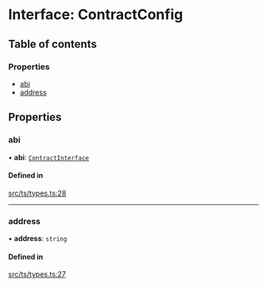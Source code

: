 # Interface: ContractConfig

## Table of contents

### Properties

- [abi](ContractConfig.md#abi)
- [address](ContractConfig.md#address)

## Properties

### abi

• **abi**: [`ContractInterface`](../API.md#contractinterface)

#### Defined in

[src/ts/types.ts:28](https://gitlab.com/i3-market/code/wp3/t3.2/conflict-resolution/non-repudiation-library/-/blob/f37da41/src/ts/types.ts#L28)

___

### address

• **address**: `string`

#### Defined in

[src/ts/types.ts:27](https://gitlab.com/i3-market/code/wp3/t3.2/conflict-resolution/non-repudiation-library/-/blob/f37da41/src/ts/types.ts#L27)
